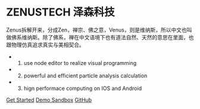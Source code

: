 # ZENUSTECH 泽森科技

<!-- > A delightfully simple theme system for [docsify.js](https://docsify.js.org) -->

Zenus拆解开来，分成Zen，禅宗、佛之意，Venus，则是维纳斯，所以中文也叫做佛系维纳斯。除了佛系，禅在中文语境下也有道法自然、天然的意思在里面，也跟物理仿真追求真实与美相契合。


- 1. use node editor to realize visual programming
- 2. powerful and efficient particle analysis calculation
- 3. hign performace computing on IOS and Android

[Get Started](introduction)
[Demo Sandbox](https://codesandbox.io/s/xv36w4695o)
[GitHub](https://github.com/zenustech/zeno)
